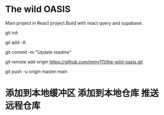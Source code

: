 # The wild OASIS

Main project in React project.Build with react query and supabase.

git init

git add -A

git commit -m "Update readme"

git remote add origin https://github.com/mmy111/the-wild-oasis.git

git push -u origin master:main

# 添加到本地缓冲区 添加到本地仓库 推送远程仓库
